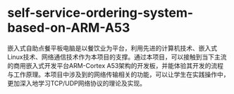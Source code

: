 # self-service-ordering-system-based-on-ARM-A53
嵌入式自助点餐平板电脑是以餐饮业为平台，利用先进的计算机技术、嵌入式Linux技术、网络通信技术作为本项目的支撑。通过本项目，可以接触到当下主流的商用嵌入式开发平台ARM-Cortex A53架构的开发板，并能体验其开发的流程与工作原理。本项目中涉及到的网络传输相关的功能，可以让学生在实践操作中，更加深入地学习TCP/UDP网络协议的理论及实现。
